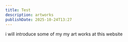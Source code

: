 ```yaml
---
title: Test
description: artworks
publishDate: 2025-10-24T13:27
---
```

i will introduce some of my my art works at this website
